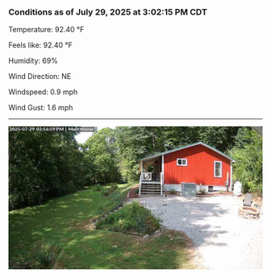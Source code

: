 ### Conditions as of July 29, 2025 at 3:02:15 PM CDT 

Temperature: 92.40 &deg;F

Feels like: 92.40 &deg;F

Humidity: 69%

Wind Direction: NE

Windspeed: 0.9 mph

Wind Gust: 1.6 mph

---

<img src="./images/latest.jpeg"/>

